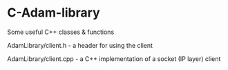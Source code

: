 # C-Adam-library
Some useful C++ classes &amp; functions

AdamLibrary/client.h - a header for using the client

AdamLibrary/client.cpp - a C++ implementation of a socket (IP layer) client
